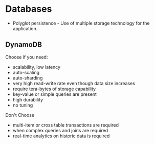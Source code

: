 # Databases

* Polyglot persistence - Use of multiple storage technology for the application.

## DynamoDB

Choose if you need:

* scalability, low latency
* auto-scaling 
* auto-sharding
* very high read-write rate even though data size increases
* require tera-bytes of storage capability
* key-value or simple queries are present
* high durability
* no tuning


Don't Choose

* multi-item or cross table transactions are required
* when complex queries and joins are required
* real-time analytics on historic data is required


  